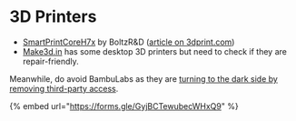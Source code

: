 # 3D Printers

* [SmartPrintCoreH7x](https://boltzrnd.com/) by BoltzR\&D ([article on 3dprint.com](https://3dprint.com/309170/indian-startup-unveils-new-open-source-3d-printer-mainboard-on-github/))
* [Make3d.in](https://make3d.in/) has some desktop 3D printers but need to check if they are repair-friendly.

Meanwhile, do avoid BambuLabs as they are [turning to the dark side by removing third-party access](https://www.reddit.com/r/BambuLab/comments/1i3gq1t/why_you_should_care_about_bambu_labs_removing/).

{% embed url="https://forms.gle/GyjBCTewubecWHxQ9" %}

